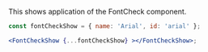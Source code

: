 <!-- # FontCheckShow -->
This shows application of the FontCheck component.
```jsx
const fontCheckShow = { name: 'Arial', id: 'arial' };

<FontCheckShow {...fontCheckShow} ></FontCheckShow>;
```